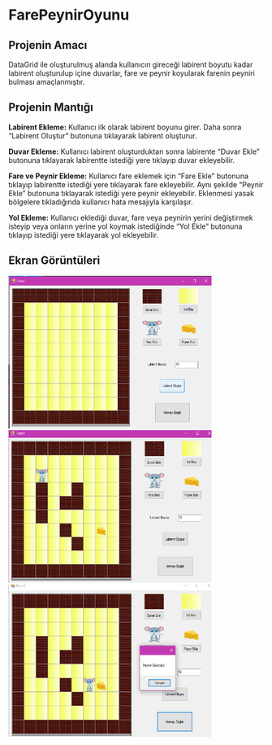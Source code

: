 # FarePeynirOyunu

<h2> Projenin Amacı </h2>
<p> DataGrid ile oluşturulmuş alanda kullanıcın gireceği labirent boyutu kadar labirent oluşturulup içine duvarlar, fare ve peynir koyularak farenin peyniri bulması amaçlanmıştır. </p>

<h2> Projenin Mantığı </h2>
<p><b> Labirent Ekleme:</b> Kullanıcı ilk olarak labirent boyunu girer. Daha sonra “Labirent Oluştur” butonuna tıklayarak labirent oluşturur.</p>

<p><b> Duvar Ekleme:</b> Kullanıcı labirent oluşturduktan sonra labirente “Duvar Ekle” butonuna tıklayarak labirentte istediği yere tıklayıp duvar ekleyebilir.</p>

<p><b> Fare ve Peynir Ekleme:</b> Kullanıcı fare eklemek için “Fare Ekle” butonuna tıklayıp labirentte istediği yere tıklayarak fare ekleyebilir. Aynı şekilde “Peynir Ekle” butonuna tıklayarak istediği yere peynir ekleyebilir. Eklenmesi yasak bölgelere tıkladığında kullanıcı hata mesajıyla karşılaşır.</p>

<p><b> Yol Ekleme:</b> Kullanıcı eklediği duvar, fare veya peynirin yerini değiştirmek isteyip veya onların yerine yol koymak istediğinde “Yol Ekle” butonuna tıklayıp istediği yere tıklayarak yol ekleyebilir.</p>

<h2> Ekran Görüntüleri </h2>

<img src="datagrid_Calisma/Pictures/1.png" width="400" height="300"/>
<img src="datagrid_Calisma/Pictures/2.png" width="400" height="300"/>
<img src="datagrid_Calisma/Pictures/3.png" width="400" height="300"/>
